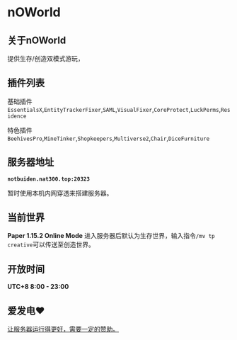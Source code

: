 # nOWorld

## 关于nOWorld
提供生存/创造双模式游玩，

## 插件列表
基础插件`EssentialsX`,`EntityTrackerFixer`,`SAML`,`VisualFixer`,`CoreProtect`,`LuckPerms`,`Residence`

特色插件`BeehivesPro`,`MineTinker`,`Shopkeepers`,`Multiverse2`,`Chair`,`DiceFurniture`

## 服务器地址

**`notbuiden.nat300.top:20323`**

暂时使用本机内网穿透来搭建服务器。

## 当前世界 
**Paper 1.15.2 Online Mode**
进入服务器后默认为生存世界，输入指令`/mv tp creative`可以传送至创造世界。

## 开放时间 
**UTC+8 8:00 - 23:00**

## 爱发电❤
[让服务器运行得更好，需要一定的赞助。](https://afdian.net/@nOWorld)
